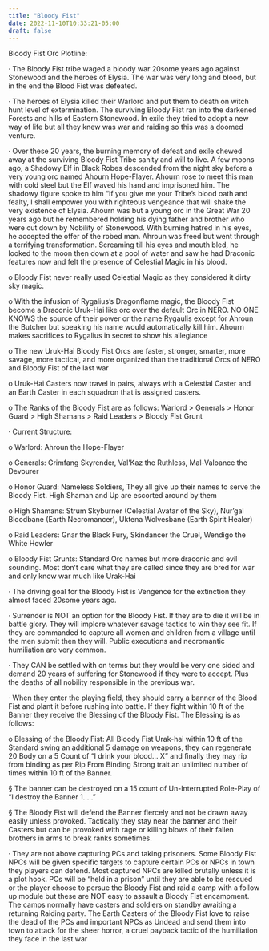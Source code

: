```yaml
---
title: "Bloody Fist"
date: 2022-11-10T10:33:21-05:00
draft: false
---
```


Bloody Fist Orc Plotline:

·    The Bloody Fist tribe waged a bloody war 20some years ago against Stonewood and the heroes of Elysia. The war was very long and blood, but in the end the Blood Fist was defeated. 

·    The heroes of Elysia killed their Warlord and put them to death on witch hunt level of extermination. The surviving Bloody Fist ran into the darkened Forests and hills of Eastern Stonewood. In exile they tried to adopt a new way of life but all they knew was war and raiding so this was a doomed venture.

·    Over these 20 years, the burning memory of defeat and exile chewed away at the surviving Bloody Fist Tribe sanity and will to live. A few moons ago, a Shadowy Elf in Black Robes descended from the night sky before a very young orc named Ahourn Hope-Flayer. Ahourn rose to meet this man with cold steel but the Elf waved his hand and imprisoned him. The shadowy figure spoke to him “If you give me your Tribe’s blood oath and fealty, I shall empower you with righteous vengeance that will shake the very existence of Elysia. Ahourn was but a young orc in the Great War 20 years ago but he remembered holding his dying father and brother who were cut down by Nobility of Stonewood. With burning hatred in his eyes, he accepted the offer of the robed man. Ahroun was freed but went through a terrifying transformation. Screaming till his eyes and mouth bled, he looked to the moon then down at a pool of water and saw he had Draconic features now and felt the presence of Celestial Magic in his blood.

o  Bloody Fist never really used Celestial Magic as they considered it dirty sky magic.

o  With the infusion of Rygalius’s Dragonflame magic, the Bloody Fist become a Draconic Uruk-Hai like orc over the default Orc in NERO. NO ONE KNOWS the source of their power or the name Rygaulis except for Ahroun the Butcher but speaking his name would automatically kill him. Ahourn makes sacrifices to Rygalius in secret to show his allegiance

o  The new Uruk-Hai Bloody Fist Orcs are faster, stronger, smarter, more savage, more tactical, and more organized than the traditional Orcs of NERO and Bloody Fist of the last war

o  Uruk-Hai Casters now travel in pairs, always with a Celestial Caster and an Earth Caster in each squadron that is assigned casters.

o  The Ranks of the Bloody Fist are as follows: Warlord > Generals > Honor Guard > High Shamans > Raid Leaders > Bloody Fist Grunt

·    Current Structure:

o  Warlord: Ahroun the Hope-Flayer

o  Generals: Grimfang Skyrender, Val’Kaz the Ruthless, Mal-Valoance the Devourer

o  Honor Guard: Nameless Soldiers, They all give up their names to serve the Bloody Fist. High Shaman and Up are escorted around by them

o  High Shamans: Strum Skyburner (Celestial Avatar of the Sky), Nur’gal Bloodbane (Earth Necromancer), Uktena Wolvesbane (Earth Spirit Healer)

o  Raid Leaders: Gnar the Black Fury, Skindancer the Cruel, Wendigo the White Howler

o  Bloody Fist Grunts: Standard Orc names but more draconic and evil sounding. Most don’t care what they are called since they are bred for war and only know war much like Urak-Hai

·    The driving goal for the Bloody Fist is Vengence for the extinction they almost faced 20some years ago.

·    Surrender is NOT an option for the Bloody Fist. If they are to die it will be in battle glory. They will implore whatever savage tactics to win they see fit. If they are commanded to capture all women and children from a village until the men submit then they will. Public executions and necromantic humiliation are very common.

·    They CAN be settled with on terms but they would be very one sided and demand 20 years of suffering for Stonewood if they were to accept. Plus the deaths of all nobility responsible in the previous war.

·    When they enter the playing field, they should carry a banner of the Blood Fist and plant it before rushing into battle. If they fight within 10 ft of the Banner they receive the Blessing of the Bloody Fist. The Blessing is as follows:

o  Blessing of the Bloody Fist: All Bloody Fist Urak-hai within 10 ft of the Standard swing an additional 5 damage on weapons, they can regenerate 20 Body on a 5 Count of “I drink your blood... X” and finally they may rip from binding as per Rip From Binding Strong trait an unlimited number of times within 10 ft of the Banner.

§ The banner can be destroyed on a 15 count of Un-Interrupted Role-Play of “I destroy the Banner 1.....” 

§ The Bloody Fist will defend the Banner fiercely and not be drawn away easily unless provoked. Tactically they stay near the banner and their Casters but can be provoked with rage or killing blows of their fallen brothers in arms to break ranks sometimes.

·    They are not above capturing PCs and taking prisoners. Some Bloody Fist NPCs will be given specific targets to capture certain PCs or NPCs in town they players can defend. Most captured NPCs are killed brutally unless it is a plot hook. PCs will be “held in a prison” until they are able to be rescued or the player choose to persue the Bloody Fist and raid a camp with a follow up module but these are NOT easy to assault a Bloody Fist encampment. The camps normally have casters and soldiers on standby awaiting a returning Raiding party. The Earth Casters of the Bloody Fist love to raise the dead of the PCs and important NPCs as Undead and send them into town to attack for the sheer horror, a cruel payback tactic of the humiliation they face in the last war
